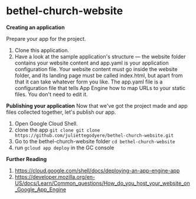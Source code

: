 # bethel-church-website

**Creating an application**

Prepare your app for the project.
1. Clone this application.
2. Have a look at the sample application's structure — the website folder contains your website content and app.yaml is your application configuration file.
Your website content must go inside the website folder, and its landing page must be called index.html, but apart from that it can take whatever form you like.
The app.yaml file is a configuration file that tells App Engine how to map URLs to your static files. You don't need to edit it.

**Publishing your application**
Now that we've got the project made and app files collected together, let's publish our app.

1. Open Google Cloud Shell.
2. clone the app
`git clone git clone https://github.com/juliettegodyere/bethel-church-website.git`
3. Go to the bethel-church-website folder `cd bethel-church-website`
4. run `gcloud app deploy` in the GC console

**Further Reading**

1. https://cloud.google.com/shell/docs/deploying-an-app-engine-app
2. https://developer.mozilla.org/en-US/docs/Learn/Common_questions/How_do_you_host_your_website_on_Google_App_Engine

